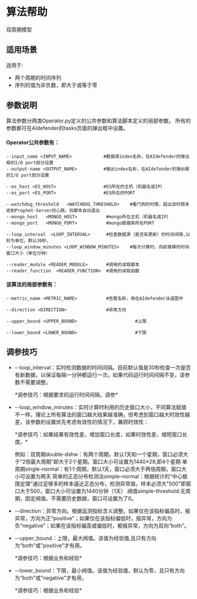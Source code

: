 # 算法帮助  
双周期模型

## 适用场景
适用于:

* 两个周期的时间序列
* 序列的值为非负数，即大于或等于零

## 参数说明

算法参数分两类Operator.py定义的公共参数和算法脚本定义的局部参数。
所有的参数都可在AIdefender的tasks页面的弹出框中设置。

#### Operator公共参数有：

```
--input_name <INPUT_NAME>            #数据源index名称，在AIdefender的弹出框的I/O port部分设置
--output-name <OUTPUT_NAME>          #输出index名称，在AIdefender的弹出框的I/O port部分设置

--es_host <ES_HOST>                  #ES所在的主机（机器名或IP）
--es_port <ES_PORT>                  #ES所在的PORT

--watchdog_threshold   <WATCHDOG_THRESHOLD>    #看门狗的时限，超出该时限未收到Prophet-Server的心跳，则脚本自动退出
--mongo_host   <MONGO_HOST>           #mongo所在主机（机器名或IP）   
--mongo_port   <MONGO_PORT>           #mongo数据库所在PORT

--loop_interval  <LOOP_INTERVAL>      #检查数据源（是否有更新）的时间间隔,以秒为单位，默认30秒，
--loop_window_minutes <LOOP_WINDOW_MINUTES>    #每次计算时，向前推移的时间窗口大小（单位分钟）

--reader_module <READER_MODULE>       #调用的读取脚本
--reader_function  <READER_FUNCTION>  #调用的读取函数
```

#### 该算法的局部参数有： 
```
--metric_name <METRIC_NAME>           #告警名称，用在AIdefender泳道图中

--direction <DIRECTION>               #异常方向

--upper_bound <UPPER_BOUND>                      #上限

--lower_bound <LOWER_BOUND>                      #下限
```


## 调参技巧 

+ --loop_interval：实时检测数据的时间间隔。目前默认值是30秒检查一次是否有新数据，以保证每隔一分钟都运行一次。如果代码运行时间间隔不变，该参数不需要调整。

    \*调参技巧：根据要求的运行时间间隔，调参\*

+ --loop_window_minutes：实时计算时利用的历史窗口大小，不同算法赋值不一样。理论上所有算法的窗口越大结果越准确，但考虑到窗口越大时效性越差，该参数的设置优先考虑有效性的情况下，兼顾时效性：

    \*调参技巧：如果结果有效性差，增加窗口长度，如果时效性差，缩短窗口长度。\*

    例如：双周期double-dshw：有两个周期，默认1天和一个星期，窗口必须大于“2倍最大周期”即大于2个星期。窗口大小可设置为1440*28,即4个星期
    单周期single-normal：有1个周期，默认1天，窗口必须大于两倍周期，窗口大小可设置为两天
    简单的正态分布检测法simple-normal：根据统计的“中心极限定理”通过足够多的样本逼近正态分布，检测异常值，样本必须大"500"即窗口大于500，窗口大小可设置为1440分钟（1天）
    阀值simple-threshold:无周期，固定阀值。不需要历史数据，窗口可设置为了0。

+ --direction：异常方向。根据监测指标含义调整。如果仅在该指标偏高时，报异常，方向为正“positive”；如果仅在该指标偏低时，报异常，方向为负“negative”；如果在该指标偏高或偏低时，都报异常，方向为双向“both”。

+ --upper_bound：上限，最大阀值。该值为经验值,且只有方向为“both”或"positive"才有用。

    \*调参技巧：根据业务和经验\*

+ --lower_bound：下限，最小阀值。该值为经验值，默认为零，且只有方向为“both”或"negative"才有用。

    \*调参技巧：根据业务和经验\*

